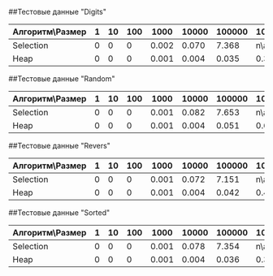 ##Тестовые данные "Digits"

| Алгоритм\Размер | 1 | 10 | 100 | 1000  | 10000 | 100000 | 1000000 | 10000000 |
|-----------------|---|----|-----|-------|-------|--------|---------|----------|
| Selection       | 0 | 0  | 0   | 0.002 | 0.070 | 7.368  | n\a     | n\a      |
| Heap            | 0 | 0  | 0   | 0.001 | 0.004 | 0.035  | 0.351   | 3.559    |

##Тестовые данные "Random"

| Алгоритм\Размер | 1 | 10 | 100 | 1000  | 10000 | 100000 | 1000000 | 10000000 |
|-----------------|---|----|-----|-------|-------|--------|---------|----------|
| Selection       | 0 | 0  | 0   | 0.001 | 0.082 | 7.653  | n\a     | n\a      |
| Heap            | 0 | 0  | 0   | 0.001 | 0.004 | 0.051  | 0.619   | 8.178    |

##Тестовые данные "Revers"

| Алгоритм\Размер | 1 | 10 | 100 | 1000  | 10000 | 100000 | 1000000 | 10000000 |
|-----------------|---|----|-----|-------|-------|--------|---------|----------|
| Selection       | 0 | 0  | 0   | 0.001 | 0.072 | 7.151  | n\a     | n\a      |
| Heap            | 0 | 0  | 0   | 0.001 | 0.004 | 0.042  | 0.409   | 4.353    |

##Тестовые данные "Sorted"

| Алгоритм\Размер | 1 | 10 | 100 | 1000  | 10000 | 100000 | 1000000 | 10000000 |
|-----------------|---|----|-----|-------|-------|--------|---------|----------|
| Selection       | 0 | 0  | 0   | 0.001 | 0.078 | 7.354  | n\a     | n\a      |
| Heap            | 0 | 0  | 0   | 0.001 | 0.004 | 0.036  | 0.376   | 4.104    |
